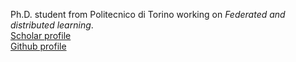 Ph.D. student from Politecnico di Torino working on _Federated and distributed learning_.\
[Scholar profile](https://scholar.google.com/citations?user=7gyywFsAAAAJ&hl=it)\
[Github profile](https://github.com/RickZack)
